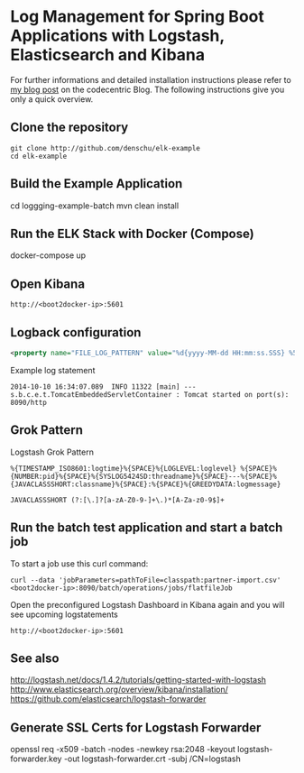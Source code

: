 Log Management for Spring Boot Applications with Logstash, Elasticsearch and Kibana 
====================================================================================

For further informations and detailed installation instructions please refer to [my blog post](https://blog.codecentric.de/en/2014/10/log-management-spring-boot-applications-logstash-elastichsearch-kibana/) on the codecentric Blog. The following instructions give you only a quick overview.

## Clone the repository

```shell
git clone http://github.com/denschu/elk-example
cd elk-example
```

## Build the Example Application

cd loggging-example-batch
mvn clean install

## Run the ELK Stack with Docker (Compose)

docker-compose up

## Open Kibana

```shell
http://<boot2docker-ip>:5601
```

## Logback configuration

```xml
<property name="FILE_LOG_PATTERN" value="%d{yyyy-MM-dd HH:mm:ss.SSS} %5p ${PID:- } [%t] --- %-40.40logger{39} : %m%n%wex"/>
```

Example log statement

```shell
2014-10-10 16:34:07.089  INFO 11322 [main] --- s.b.c.e.t.TomcatEmbeddedServletContainer : Tomcat started on port(s): 8090/http
```

## Grok Pattern

Logstash Grok Pattern

```shell
%{TIMESTAMP_ISO8601:logtime}%{SPACE}%{LOGLEVEL:loglevel} %{SPACE}%{NUMBER:pid}%{SPACE}%{SYSLOG5424SD:threadname}%{SPACE}---%{SPACE}%{JAVACLASSSHORT:classname}%{SPACE}:%{SPACE}%{GREEDYDATA:logmessage}
```

```shell
JAVACLASSSHORT (?:[\.]?[a-zA-Z0-9-]+\.)*[A-Za-z0-9$]+
```

## Run the batch test application and start a batch job

To start a job use this curl command:

```shell
curl --data 'jobParameters=pathToFile=classpath:partner-import.csv' <boot2docker-ip>:8090/batch/operations/jobs/flatfileJob
```

Open the preconfigured Logstash Dashboard in Kibana again and you will see upcoming logstatements

```shell
http://<boot2docker-ip>:5601
```

## See also

http://logstash.net/docs/1.4.2/tutorials/getting-started-with-logstash
http://www.elasticsearch.org/overview/kibana/installation/
https://github.com/elasticsearch/logstash-forwarder

## Generate SSL Certs for Logstash Forwarder

openssl req -x509  -batch -nodes -newkey rsa:2048 -keyout logstash-forwarder.key -out logstash-forwarder.crt -subj /CN=logstash








